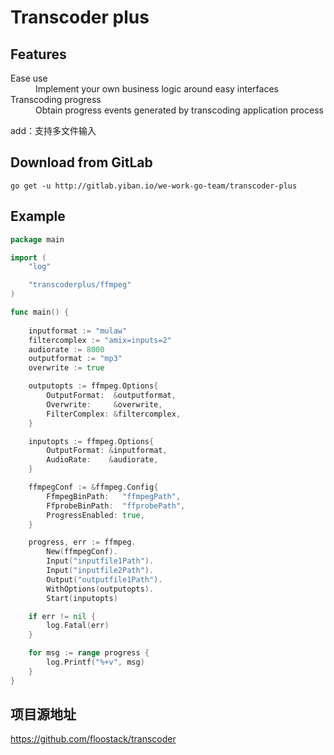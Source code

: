 # Transcoder plus

## Features

<dl>
  <dt>Ease use</dt>
  <dd>Implement your own business logic around easy interfaces</dd>
  <dt>Transcoding progress</dt>
  <dd>Obtain progress events generated by transcoding application process</dd>
</dl>

add：支持多文件输入

## Download from GitLab

```shell
go get -u http://gitlab.yiban.io/we-work-go-team/transcoder-plus
```

## Example

```go
package main

import (
	"log"

	"transcoderplus/ffmpeg"
)

func main() {
	
	inputformat := "mulaw"
	filtercomplex := "amix=inputs=2"
	audiorate := 8000
	outputformat := "mp3"
	overwrite := true

	outputopts := ffmpeg.Options{
		OutputFormat:  &outputformat,
		Overwrite:     &overwrite,
		FilterComplex: &filtercomplex,
	}

	inputopts := ffmpeg.Options{
		OutputFormat: &inputformat,
		AudioRate:    &audiorate,
	}

	ffmpegConf := &ffmpeg.Config{
		FfmpegBinPath:   "ffmpegPath",
		FfprobeBinPath:  "ffprobePath",
		ProgressEnabled: true,
	}

	progress, err := ffmpeg.
		New(ffmpegConf).
		Input("inputfile1Path").
		Input("inputfile2Path").
		Output("outputfile1Path").
		WithOptions(outputopts).
		Start(inputopts)

	if err != nil {
		log.Fatal(err)
	}

	for msg := range progress {
		log.Printf("%+v", msg)
	}
}

```

## 项目源地址

https://github.com/floostack/transcoder